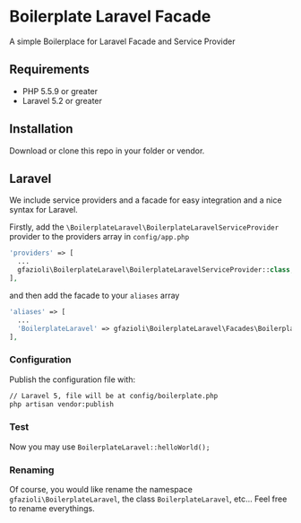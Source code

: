 # Boilerplate Laravel Facade

A simple Boilerplace for Laravel Facade and Service Provider

## Requirements

* PHP 5.5.9 or greater
* Laravel 5.2 or greater

## Installation

Download or clone this repo in your folder or vendor.

## Laravel

We include service providers and a facade for easy integration and a nice syntax for Laravel.

Firstly, add the `\BoilerplateLaravel\BoilerplateLaravelServiceProvider` provider to the providers array in `config/app.php`

```php
'providers' => [
  ...
  gfazioli\BoilerplateLaravel\BoilerplateLaravelServiceProvider::class,
],
```

and then add the facade to your `aliases` array

```php
'aliases' => [
  ...
  'BoilerplateLaravel' => gfazioli\BoilerplateLaravel\Facades\BoilerplateLaravelFacade::class,
],
```

### Configuration

Publish the configuration file with:

```sh
// Laravel 5, file will be at config/boilerplate.php
php artisan vendor:publish
```

### Test

Now you may use `BoilerplateLaravel::helloWorld();`

### Renaming

Of course, you would like rename the namespace `gfazioli\BoilerplateLaravel`, the class `BoilerplateLaravel`, etc...
Feel free to rename everythings.
